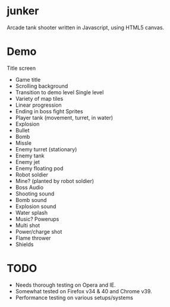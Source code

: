 junker
======

Arcade tank shooter written in Javascript, using HTML5 canvas.

Demo
====

Title screen
* Game title
* Scrolling background
* Transition to demo level
Single level
* Variety of map tiles
* Linear progression
* Ending in boss fight
Sprites
* Player tank (movement, turret, in water)
* Explosion
* Bullet
* Bomb
* Missle
* Enemy turret (stationary)
* Enemy tank
* Enemy jet
* Enemy floating pod
* Robot soldier
* Mine? (planted by robot soldier)
* Boss
Audio
* Shooting sound
* Bomb sound
* Explosion sound
* Water splash
* Music?
Powerups
* Multi shot
* Power/charge shot
* Flame thrower
* Shields

TODO
====

* Needs thorough testing on Opera and IE. 
* Somewhat tested on Firefox v34 & 40 and Chrome v39.
* Performance testing on various setups/systems
